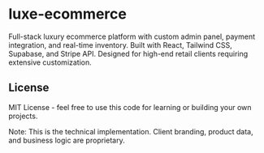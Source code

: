 # luxe-ecommerce
Full-stack luxury ecommerce platform with custom admin panel, payment integration, and real-time inventory. Built with React, Tailwind CSS, Supabase, and Stripe API. Designed for high-end retail clients requiring extensive customization.

## License

MIT License - feel free to use this code for learning or building your own projects.

Note: This is the technical implementation. Client branding, product data, and business logic are proprietary.
